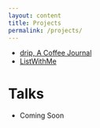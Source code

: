 ```yaml
---
layout: content
title: Projects
permalink: /projects/
---
```


- [drip, A Coffee Journal](https://apps.apple.com/us/app/drip-a-coffee-journal/id1411538274)
- [ListWithMe](https://apps.apple.com/us/app/listwithme/id1224284271)

# Talks
- Coming Soon
